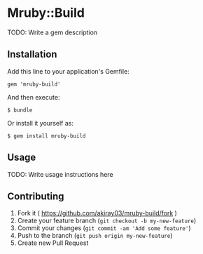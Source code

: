 # Mruby::Build

TODO: Write a gem description

## Installation

Add this line to your application's Gemfile:

    gem 'mruby-build'

And then execute:

    $ bundle

Or install it yourself as:

    $ gem install mruby-build

## Usage

TODO: Write usage instructions here

## Contributing

1. Fork it ( https://github.com/akiray03/mruby-build/fork )
2. Create your feature branch (`git checkout -b my-new-feature`)
3. Commit your changes (`git commit -am 'Add some feature'`)
4. Push to the branch (`git push origin my-new-feature`)
5. Create new Pull Request
